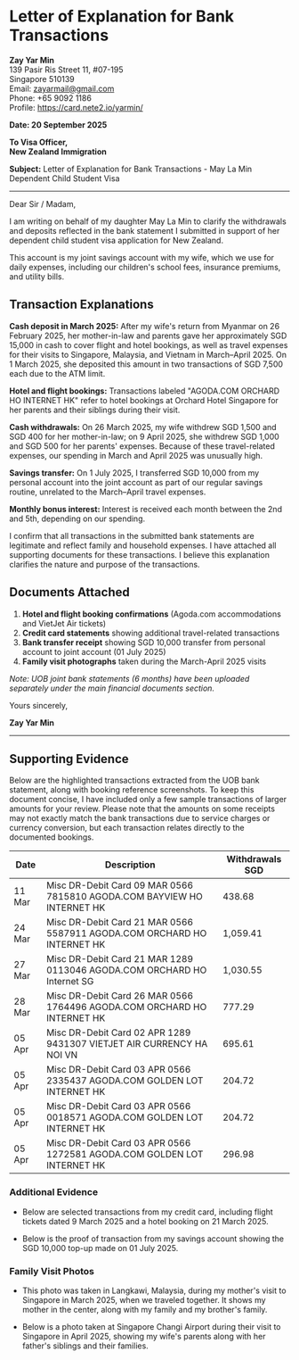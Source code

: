 # Letter of Explanation for Bank Transactions

**Zay Yar Min**  
139 Pasir Ris Street 11, #07-195  
Singapore 510139  
Email: zayarmail@gmail.com  
Phone: +65 9092 1186  
Profile: https://card.nete2.io/yarmin/

**Date: 20 September 2025**

**To Visa Officer,**  
**New Zealand Immigration**

**Subject:** Letter of Explanation for Bank Transactions - May La Min Dependent Child Student Visa

---

Dear Sir / Madam,

I am writing on behalf of my daughter May La Min to clarify the withdrawals and deposits reflected in the bank statement I submitted in support of her dependent child student visa application for New Zealand.

This account is my joint savings account with my wife, which we use for daily expenses, including our children's school fees, insurance premiums, and utility bills.

## Transaction Explanations

**Cash deposit in March 2025:** After my wife's return from Myanmar on 26 February 2025, her mother-in-law and parents gave her approximately SGD 15,000 in cash to cover flight and hotel bookings, as well as travel expenses for their visits to Singapore, Malaysia, and Vietnam in March–April 2025. On 1 March 2025, she deposited this amount in two transactions of SGD 7,500 each due to the ATM limit.

**Hotel and flight bookings:** Transactions labeled "AGODA.COM ORCHARD HO INTERNET HK" refer to hotel bookings at Orchard Hotel Singapore for her parents and their siblings during their visit.

**Cash withdrawals:** On 26 March 2025, my wife withdrew SGD 1,500 and SGD 400 for her mother-in-law; on 9 April 2025, she withdrew SGD 1,000 and SGD 500 for her parents' expenses. Because of these travel-related expenses, our spending in March and April 2025 was unusually high.

**Savings transfer:** On 1 July 2025, I transferred SGD 10,000 from my personal account into the joint account as part of our regular savings routine, unrelated to the March–April travel expenses.

**Monthly bonus interest:** Interest is received each month between the 2nd and 5th, depending on our spending.

I confirm that all transactions in the submitted bank statements are legitimate and reflect family and household expenses. I have attached all supporting documents for these transactions. I believe this explanation clarifies the nature and purpose of the transactions.

## Documents Attached
1. **Hotel and flight booking confirmations** (Agoda.com accommodations and VietJet Air tickets)
2. **Credit card statements** showing additional travel-related transactions
3. **Bank transfer receipt** showing SGD 10,000 transfer from personal account to joint account (01 July 2025)
4. **Family visit photographs** taken during the March-April 2025 visits

*Note: UOB joint bank statements (6 months) have been uploaded separately under the main financial documents section.*

Yours sincerely,

**Zay Yar Min**

---

## Supporting Evidence

Below are the highlighted transactions extracted from the UOB bank statement, along with booking reference screenshots. To keep this document concise, I have included only a few sample transactions of larger amounts for your review. Please note that the amounts on some receipts may not exactly match the bank transactions due to service charges or currency conversion, but each transaction relates directly to the documented bookings.

| Date | Description | Withdrawals SGD |
|------|-------------|-----------------|
| 11 Mar | Misc DR-Debit Card 09 MAR 0566 7815810 AGODA.COM BAYVIEW HO INTERNET HK | 438.68 |
| 24 Mar | Misc DR-Debit Card 21 MAR 0566 5587911 AGODA.COM ORCHARD HO INTERNET HK | 1,059.41 |
| 27 Mar | Misc DR-Debit Card 21 MAR 1289 0113046 AGODA.COM ORCHARD HO Internet SG | 1,030.55 |
| 28 Mar | Misc DR-Debit Card 26 MAR 0566 1764496 AGODA.COM ORCHARD HO INTERNET HK | 777.29 |
| 05 Apr | Misc DR-Debit Card 02 APR 1289 9431307 VIETJET AIR CURRENCY HA NOI VN | 695.61 |
| 05 Apr | Misc DR-Debit Card 03 APR 0566 2335437 AGODA.COM GOLDEN LOT INTERNET HK | 204.72 |
| 05 Apr | Misc DR-Debit Card 03 APR 0566 0018571 AGODA.COM GOLDEN LOT INTERNET HK | 204.72 |
| 05 Apr | Misc DR-Debit Card 03 APR 0566 1272581 AGODA.COM GOLDEN LOT INTERNET HK | 296.98 |

### Additional Evidence

- Below are selected transactions from my credit card, including flight tickets dated 9 March 2025 and a hotel booking on 21 March 2025.

- Below is the proof of transaction from my savings account showing the SGD 10,000 top-up made on 01 July 2025.

### Family Visit Photos

- This photo was taken in Langkawi, Malaysia, during my mother's visit to Singapore in March 2025, when we traveled together. It shows my mother in the center, along with my family and my brother's family.

- Below is a photo taken at Singapore Changi Airport during their visit to Singapore in April 2025, showing my wife's parents along with her father's siblings and their families.